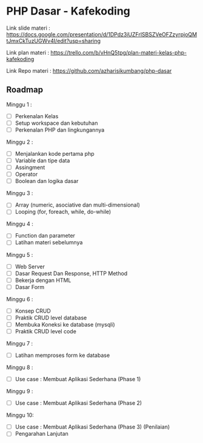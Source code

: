 # PHP Dasar - Kafekoding

Link slide materi : https://docs.google.com/presentation/d/1DPdz3iUZFrlSBSZVeOFZzyrpjoQMtJmxCkTuzUGWv4I/edit?usp=sharing

Link plan materi : https://trello.com/b/vHnQ5tpg/plan-materi-kelas-php-kafekoding

Link Repo materi : https://github.com/azharisikumbang/php-dasar


## Roadmap

Minggu 1 : 
- [ ] Perkenalan Kelas 
- [ ] Setup workspace dan kebutuhan
- [ ] Perkenalan PHP dan lingkungannya

Minggu 2 : 
- [ ] Menjalankan kode pertama php
- [ ] Variable dan tipe data
- [ ] Assingment
- [ ] Operator
- [ ] Boolean dan logika dasar

Minggu 3 : 
- [ ] Array (numeric, asociative dan multi-dimensional)
- [ ] Looping (for, foreach, while, do-while)

Minggu 4 :
- [ ] Function dan parameter
- [ ] Latihan materi sebelumnya
 
Minggu 5 :
- [ ] Web Server
- [ ] Dasar Request Dan Response, HTTP Method
- [ ] Bekerja dengan HTML
- [ ] Dasar Form

Minggu 6 :
- [ ] Konsep CRUD
- [ ] Praktik CRUD level database
- [ ] Membuka Koneksi ke database (mysqli)
- [ ] Praktik CRUD level code

Minggu 7 : 
- [ ] Latihan memproses form ke database

Minggu 8 :
- [ ] Use case : Membuat Aplikasi Sederhana (Phase 1)

Minggu 9 : 
- [ ] Use case : Membuat Aplikasi Sederhana (Phase 2)

Minggu 10:
- [ ] Use case : Membuat Aplikasi Sederhana (Phase 3) (Penilaian)
- [ ] Pengarahan Lanjutan
